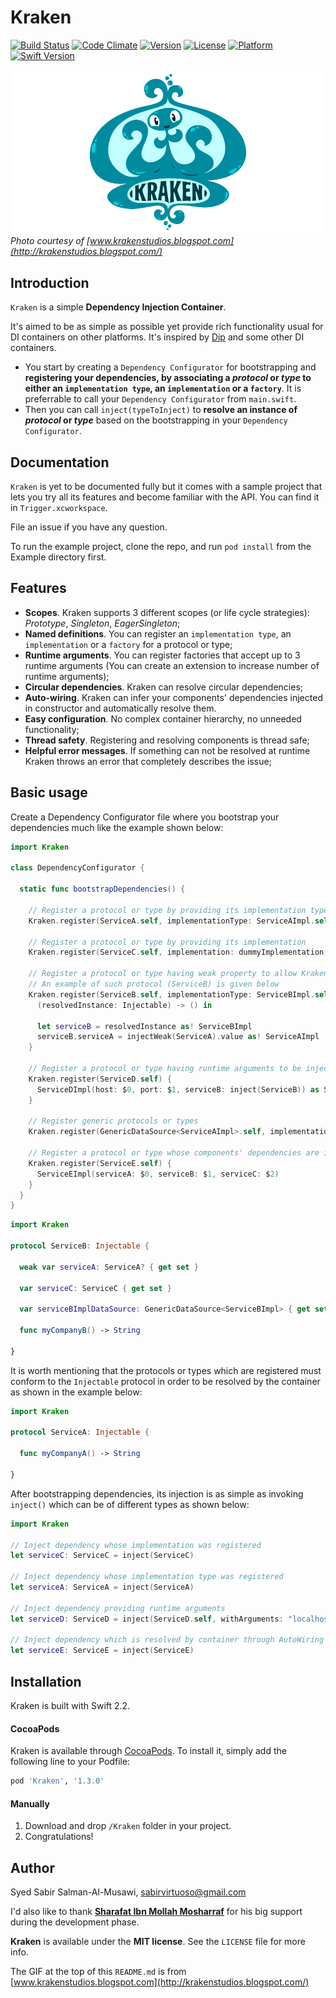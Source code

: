# Kraken

[![Build Status](https://travis-ci.org/sabirvirtuoso/Kraken.svg?branch=master)](https://travis-ci.org/sabirvirtuoso/Kraken)
[![Code Climate](https://codeclimate.com/github/sabirvirtuoso/Kraken/badges/gpa.svg)](https://codeclimate.com/github/sabirvirtuoso/Kraken)
[![Version](https://img.shields.io/cocoapods/v/Kraken.svg?style=flat)](http://cocoapods.org/pods/Kraken)
[![License](https://img.shields.io/cocoapods/l/Kraken.svg?style=flat)](http://cocoapods.org/pods/Kraken)
[![Platform](https://img.shields.io/cocoapods/p/Kraken.svg?style=flat)](http://cocoapods.org/pods/Kraken)
[![Swift Version](https://img.shields.io/badge/Swift-2.2-F16D39.svg?style=flat)](https://developer.apple.com/swift)

![Kraken GIF](Kraken.gif)
_Photo courtesy of [www.krakenstudios.blogspot.com](http://krakenstudios.blogspot.com/)_

## Introduction

`Kraken` is a simple **Dependency Injection Container**.

It's aimed to be as simple as possible yet provide rich functionality usual for DI containers on other platforms. It's inspired by [Dip](https://github.com/AliSoftware/Dip) and some other DI containers.

* You start by creating a `Dependency Configurator` for bootstrapping and **registering your dependencies, by associating a _protocol_ or _type_ to either an `implementation type`, an `implementation` or a `factory`**. It is preferrable to call your `Dependency Configurator` from `main.swift`.
* Then you can call `inject(typeToInject)` to **resolve an instance of _protocol_ or _type_** based on the bootstrapping in your `Dependency Configurator`.

## Documentation

`Kraken` is yet to be documented fully but it comes with a sample project that lets you try all its features and become familiar with the API. You can find it in `Trigger.xcworkspace`.

File an issue if you have any question.

To run the example project, clone the repo, and run `pod install` from the Example directory first.

## Features

- **Scopes**. Kraken supports 3 different scopes (or life cycle strategies): _Prototype_, _Singleton_, _EagerSingleton_;
- **Named definitions**. You can register an `implementation type`, an `implementation` or a `factory` for a protocol or type;
- **Runtime arguments**. You can register factories that accept up to 3 runtime arguments (You can create an extension to increase number of runtime arguments);
- **Circular dependencies**. Kraken can resolve circular dependencies;
- **Auto-wiring**. Kraken can infer your components' dependencies injected in constructor and automatically resolve them.
- **Easy configuration**. No complex container hierarchy, no unneeded functionality;
- **Thread safety**. Registering and resolving components is thread safe;
- **Helpful error messages**. If something can not be resolved at runtime Kraken throws an error that completely describes the issue;

## Basic usage

Create a Dependency Configurator file where you bootstrap your dependencies much like the example shown below:

```swift
import Kraken

class DependencyConfigurator {

  static func bootstrapDependencies() {

    // Register a protocol or type by providing its implementation type
    Kraken.register(ServiceA.self, implementationType: ServiceAImpl.self, scope: .Singleton)

    // Register a protocol or type by providing its implementation
    Kraken.register(ServiceC.self, implementation: dummyImplementation, scope: .Singleton)

    // Register a protocol or type having weak property to allow Kraken to handle circular dependencies
    // An example of such protocol (ServiceB) is given below
    Kraken.register(ServiceB.self, implementationType: ServiceBImpl.self, scope: .Singleton) {
      (resolvedInstance: Injectable) -> () in

      let serviceB = resolvedInstance as! ServiceBImpl
      serviceB.serviceA = injectWeak(ServiceA).value as! ServiceAImpl
    }

    // Register a protocol or type having runtime arguments to be injected in constructor
    Kraken.register(ServiceD.self) {
      ServiceDImpl(host: $0, port: $1, serviceB: inject(ServiceB)) as ServiceD
    }

    // Register generic protocols or types
    Kraken.register(GenericDataSource<ServiceAImpl>.self, implementationType: ServiceAImplDataSource.self, scope: .EagerSingleton)

    // Register a protocol or type whose components' dependencies are injected automatically by container
    Kraken.register(ServiceE.self) {
      ServiceEImpl(serviceA: $0, serviceB: $1, serviceC: $2)
    }
  }
}

```

```swift
import Kraken

protocol ServiceB: Injectable {

  weak var serviceA: ServiceA? { get set }

  var serviceC: ServiceC { get set }

  var serviceBImplDataSource: GenericDataSource<ServiceBImpl> { get set }

  func myCompanyB() -> String

}

```

It is worth mentioning that the protocols or types which are registered must conform to the `Injectable` protocol in order to be resolved by the container as shown in the example below:

```swift
import Kraken

protocol ServiceA: Injectable {

  func myCompanyA() -> String

}

```

After bootstrapping dependencies, its injection is as simple as invoking `inject()` which can be of different types as shown below:

```swift
import Kraken

// Inject dependency whose implementation was registered
let serviceC: ServiceC = inject(ServiceC)

// Inject dependency whose implementation type was registered
let serviceA: ServiceA = inject(ServiceA)

// Inject dependency providing runtime arguments
let serviceD: ServiceD = inject(ServiceD.self, withArguments: "localhost", 8080)

// Inject dependency which is resolved by container through AutoWiring
let serviceE: ServiceE = inject(ServiceE)

```

## Installation

Kraken is built with Swift 2.2.

#### CocoaPods

Kraken is available through [CocoaPods](http://cocoapods.org). To install
it, simply add the following line to your Podfile:

```ruby
pod 'Kraken', '1.3.0'
```

#### Manually
1. Download and drop ```/Kraken``` folder in your project.
2. Congratulations!

## Author

Syed Sabir Salman-Al-Musawi, sabirvirtuoso@gmail.com

I'd also like to thank [**Sharafat Ibn Mollah Mosharraf**](sharafat_8271@yahoo.co.uk) for his big support during the development phase.

**Kraken** is available under the **MIT license**. See the `LICENSE` file for more info.

The GIF at the top of this `README.md` is from [www.krakenstudios.blogspot.com](http://krakenstudios.blogspot.com/)
